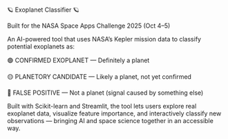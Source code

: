 🪐 Exoplanet Classifier 🪐 

Built for the NASA Space Apps Challenge 2025 (Oct 4–5)

An AI-powered tool that uses NASA’s Kepler mission data to classify potential exoplanets as:

🟢 CONFIRMED EXOPLANET — Definitely a planet

🟡 PLANETORY CANDIDATE — Likely a planet, not yet confirmed

🔴 FALSE POSITIVE — Not a planet (signal caused by something else)

Built with Scikit-learn and Streamlit, the tool lets users explore real exoplanet data, visualize feature importance, and interactively classify new observations — bringing AI and space science together in an accessible way.

